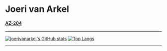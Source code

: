 # Joeri van Arkel

#### [AZ-204](AZ204.md)

--------

[![joerivanarkel's GitHub stats](https://github-readme-stats.vercel.app/api?username=joerivanarkel&layout=compact&theme=dark)](https://github.com/joerivanarkel/joerivanarkel)  [![Top Langs](https://github-readme-stats.vercel.app/api/top-langs/?username=joerivanarkel&layout=compact&theme=dark)](https://github.com/joerivanarkel/joerivanarkel)

--------
<!--START_SECTION:badges-->
<!--END_SECTION:badges-->
